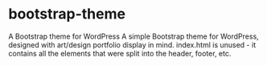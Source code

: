 # bootstrap-theme
A Bootstrap theme for WordPress
A simple Bootstrap theme for WordPress, designed with art/design portfolio display in mind.
index.html is unused - it contains all the elements that were split into the header, footer, etc.